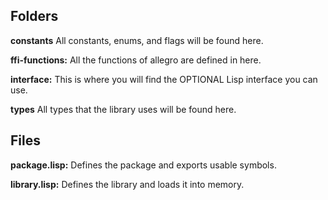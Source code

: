Folders
-------------------------

**constants** All constants, enums, and flags will be found here.

**ffi-functions:** All the functions of allegro are defined in here.

**interface:** This is where you will find the OPTIONAL Lisp interface you can use.

**types** All types that the library uses will be found here.


Files
--------------------------

**package.lisp:** Defines the package and exports usable symbols.

**library.lisp:** Defines the library and loads it into memory.
